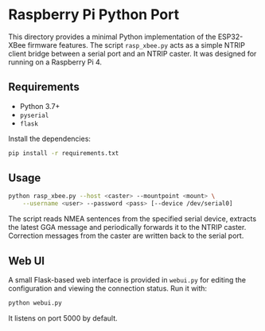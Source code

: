 # Raspberry Pi Python Port

This directory provides a minimal Python implementation of the ESP32-XBee firmware features.
The script `rasp_xbee.py` acts as a simple NTRIP client bridge between a serial
port and an NTRIP caster. It was designed for running on a Raspberry Pi 4.

## Requirements
* Python 3.7+
* `pyserial`
* `flask`

Install the dependencies:
```bash
pip install -r requirements.txt
```

## Usage
```bash
python rasp_xbee.py --host <caster> --mountpoint <mount> \
    --username <user> --password <pass> [--device /dev/serial0]
```

The script reads NMEA sentences from the specified serial device, extracts the
latest GGA message and periodically forwards it to the NTRIP caster. Correction
messages from the caster are written back to the serial port.

## Web UI
A small Flask-based web interface is provided in `webui.py` for editing the
configuration and viewing the connection status.
Run it with:
```bash
python webui.py
```
It listens on port 5000 by default.
